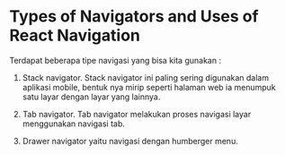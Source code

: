 # Types of Navigators and Uses of React Navigation

Terdapat beberapa tipe navigasi yang bisa kita gunakan :

1. Stack navigator. Stack navigator ini paling sering digunakan dalam aplikasi mobile, bentuk nya mirip seperti halaman web ia menumpuk satu layar dengan layar yang lainnya.

2. Tab navigator. Tab navigator melakukan proses navigasi layar menggunakan navigasi tab.

3. Drawer navigator yaitu navigasi dengan humberger menu.
